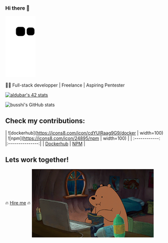 ### Hi there 👋

![snake gif](https://github.com/SingularisArt/SingularisArt/blob/output/github-contribution-grid-snake.svg)

👨‍💻 Full-stack developper | Freelance | Aspiring Pentester

[![aldubar's 42 stats](https://badge42.vercel.app/api/v2/cl1p4dvqu002109k1x3fvx39n/stats?cursusId=21&coalitionId=48)](https://github.com/JaeSeoKim/badge42)

![busshi's GitHub stats](https://github-readme-stats.vercel.app/api?username=busshi&show_icons=true&theme=gruvbox)


Check my contributions:
---
| ![dockerhub](https://icons8.com/icon/cdYUlRaag9G9/docker | width=100) | ![npm](https://icons8.com/icon/24895/npm | width=100) |
| :------------: |:---------------:|
| [Dockerhub](https://hub.docker.com/u/busshi) | [NPM](https://www.npmjs.com/search?q=busshi) |


Lets work together!
---
🔥 [Hire me](https://www.malt.fr/profile/alexandredubar) 🔥
<img src="https://github.com/darsaveli/Mariam/blob/main/1479814528_webarebears.gif" width="385px" align="center">
